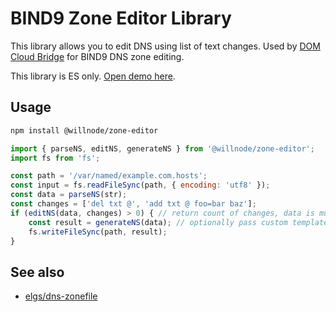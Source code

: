 # BIND9 Zone Editor Library

This library allows you to edit DNS using list of text changes. Used by [DOM Cloud Bridge](https://github.com/domcloud/bridge/) for BIND9 DNS zone editing.

This library is ES only. [Open demo here](https://willnode.github.io/zone-editor/).

## Usage

```sh
npm install @willnode/zone-editor
```

```js
import { parseNS, editNS, generateNS } from '@willnode/zone-editor';
import fs from 'fs';

const path = '/var/named/example.com.hosts';
const input = fs.readFileSync(path, { encoding: 'utf8' });
const data = parseNS(str);
const changes = ['del txt @', 'add txt @ foo=bar baz'];
if (editNS(data, changes) > 0) { // return count of changes, data is mutable
    const result = generateNS(data); // optionally pass custom template here
    fs.writeFileSync(path, result);
}
```

## See also

+ [elgs/dns-zonefile](https://github.com/elgs/dns-zonefile)
